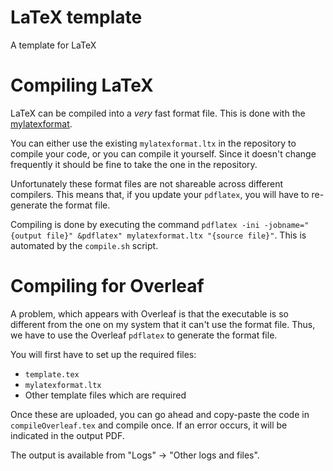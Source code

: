 # LaTeX template
A template for LaTeX


# Compiling LaTeX

LaTeX can be compiled into a *very* fast format file. This is done with the [mylatexformat](https://ctan.org/pkg/mylatexformat).

You can either use the existing `mylatexformat.ltx` in the repository to compile your code, or you can compile it yourself. Since it doesn't change frequently it should be fine to take the one in the repository.

Unfortunately these format files are not shareable across different compilers. This means that, if you update your `pdflatex`, you will have to re-generate the format file.

Compiling is done by executing the command `pdflatex -ini -jobname="{output file}" &pdflatex" mylatexformat.ltx "{source file}"`. This is automated by the `compile.sh` script.

# Compiling for Overleaf

A problem, which appears with Overleaf is that the executable is so different from the one on my system that it can't use the format file. Thus, we have to use the Overleaf `pdflatex` to generate the format file. 

You will first have to set up the required files:
- `template.tex`
- `mylatexformat.ltx`
- Other template files which are required

Once these are uploaded, you can go ahead and copy-paste the code in `compileOverleaf.tex` and compile once. If an error occurs, it will be indicated in the output PDF.

The output is available from "Logs" → "Other logs and files".
